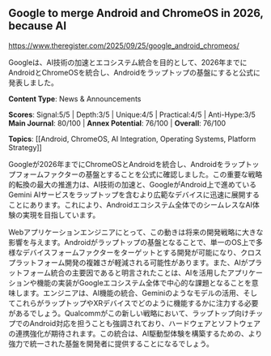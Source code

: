 ## Google to merge Android and ChromeOS in 2026, because AI

https://www.theregister.com/2025/09/25/google_android_chromeos/

Googleは、AI技術の加速とエコシステム統合を目的として、2026年までにAndroidとChromeOSを統合し、Androidをラップトップの基盤にすると公式に発表しました。

**Content Type**: News & Announcements

**Scores**: Signal:5/5 | Depth:3/5 | Unique:4/5 | Practical:4/5 | Anti-Hype:3/5
**Main Journal**: 80/100 | **Annex Potential**: 76/100 | **Overall**: 76/100

**Topics**: [[Android, ChromeOS, AI Integration, Operating Systems, Platform Strategy]]

Googleが2026年までにChromeOSとAndroidを統合し、Androidをラップトップフォームファクターの基盤とすることを公式に確認しました。この重要な戦略的転換の最大の推進力は、AI技術の加速と、GoogleがAndroid上で進めているGemini AIサービスをラップトップを含むより広範なデバイスに迅速に展開することにあります。これにより、Androidエコシステム全体でのシームレスなAI体験の実現を目指しています。

Webアプリケーションエンジニアにとって、この動きは将来の開発戦略に大きな影響を与えます。Androidがラップトップの基盤となることで、単一のOS上で多様なデバイスフォームファクターをターゲットとする開発が可能になり、クロスプラットフォーム開発の複雑さが軽減される可能性があります。また、AIがプラットフォーム統合の主要因であると明言されたことは、AIを活用したアプリケーションや機能の実装がGoogleエコシステム全体で中心的な課題となることを意味します。エンジニアは、AI機能の統合、Geminiのようなモデルの活用、そしてこれらがラップトップやXRデバイスでどのように機能するかに注力する必要があるでしょう。Qualcommがこの新しい戦略において、ラップトップ向けチップでのAndroid対応を担うことも強調されており、ハードウェアとソフトウェアの連携強化が期待されます。この統合は、AI駆動型体験を構築するための、より強力で統一された基盤を開発者に提供することになるでしょう。